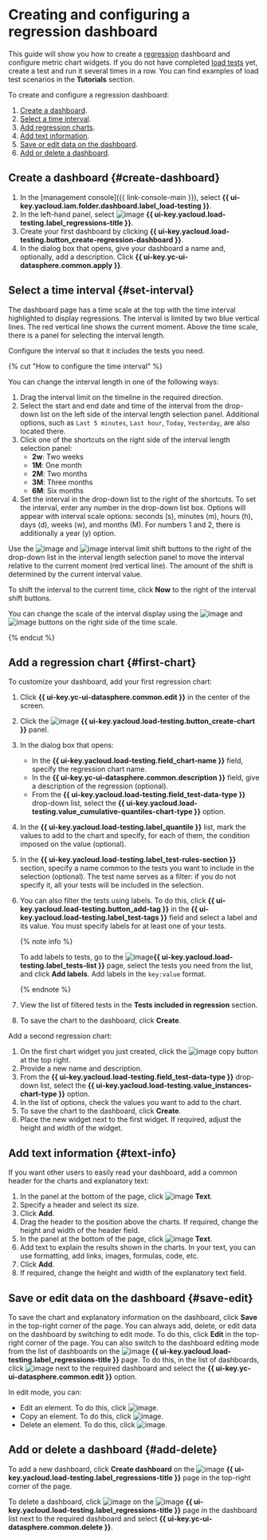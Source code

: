 # Creating and configuring a regression dashboard

This guide will show you how to create a [regression](../concepts/load-test-regressions.md) dashboard and configure metric chart widgets.
If you do not have completed [load tests](../concepts/index.md) yet, create a test and run it several times in a row. You can find examples of load test scenarios in the **Tutorials** section.



To create and configure a regression dashboard:

1. [Create a dashboard](#create-dashboard).
1. [Select a time interval](#set-interval).
1. [Add regression charts](#first-chart).
1. [Add text information](#text-info).
1. [Save or edit data on the dashboard](#save-edit).
1. [Add or delete a dashboard](#add-delete).

## Create a dashboard {#create-dashboard}

1. In the [management console]({{ link-console-main }}), select **{{ ui-key.yacloud.iam.folder.dashboard.label_load-testing }}**.
1. In the left-hand panel, select ![image](../../_assets/load-testing/regressions.svg) **{{ ui-key.yacloud.load-testing.label_regressions-title }}**.
1. Create your first dashboard by clicking **{{ ui-key.yacloud.load-testing.button_create-regression-dashboard }}**.
1. In the dialog box that opens, give your dashboard a name and, optionally, add a description. Click **{{ ui-key.yc-ui-datasphere.common.apply }}**.

## Select a time interval {#set-interval}

The dashboard page has a time scale at the top with the time interval highlighted to display regressions.
The interval is limited by two blue vertical lines.
The red vertical line shows the current moment.
Above the time scale, there is a panel for selecting the interval length.

Configure the interval so that it includes the tests you need.

{% cut "How to configure the time interval" %}

You can change the interval length in one of the following ways:

1. Drag the interval limit on the timeline in the required direction.
1. Select the start and end date and time of the interval from the drop-down list on the left side of the interval length selection panel.
   Additional options, such as `Last 5 minutes`, `Last hour`, `Today`, `Yesterday`, are also located there.
1. Click one of the shortcuts on the right side of the interval length selection panel:
   - **2w**: Two weeks
   - **1M**: One month
   - **2M**: Two months
   - **3M**: Three months
   - **6M**: Six months
1. Set the interval in the drop-down list to the right of the shortcuts.
   To set the interval, enter any number in the drop-down list box.
   Options will appear with interval scale options: seconds (s), minutes (m), hours (h), days (d), weeks (w), and months (M).
   For numbers 1 and 2, there is additionally a year (y) option.

Use the ![image](../../_assets/load-testing/shift-left.svg) and ![image](../../_assets/load-testing/shift-right.svg) interval limit shift buttons to the right of the drop-down list in the interval length selection panel to move the interval relative to the current moment (red vertical line).
The amount of the shift is determined by the current interval value.

To shift the interval to the current time, click **Now** to the right of the interval shift buttons.

You can change the scale of the interval display using the ![image](../../_assets/load-testing/minus.svg) and ![image](../../_assets/load-testing/plus.svg) buttons on the right side of the time scale.

{% endcut %}

## Add a regression chart {#first-chart}

To customize your dashboard, add your first regression chart:

1. Click **{{ ui-key.yc-ui-datasphere.common.edit }}** in the center of the screen.
1. Click the ![image](../../_assets/load-testing/plus.svg) **{{ ui-key.yacloud.load-testing.button_create-chart }}** panel.
1. In the dialog box that opens:
   - In the **{{ ui-key.yacloud.load-testing.field_chart-name }}** field, specify the regression chart name.
   - In the **{{ ui-key.yc-ui-datasphere.common.description }}** field, give a description of the regression (optional).
   - From the **{{ ui-key.yacloud.load-testing.field_test-data-type }}** drop-down list, select the **{{ ui-key.yacloud.load-testing.value_cumulative-quantiles-chart-type }}** option.
1. In the **{{ ui-key.yacloud.load-testing.label_quantile }}** list, mark the values to add to the chart and specify, for each of them, the condition imposed on the value (optional).
1. In the **{{ ui-key.yacloud.load-testing.label_test-rules-section }}** section, specify a name common to the tests you want to include in the selection (optional). The test name serves as a filter: if you do not specify it, all your tests will be included in the selection.
1. You can also filter the tests using labels. To do this, click **{{ ui-key.yacloud.load-testing.button_add-tag }}** in the **{{ ui-key.yacloud.load-testing.label_test-tags }}** field and select a label and its value.
   You must specify labels for at least one of your tests.

   {% note info %}

   To add labels to tests, go to the ![image](../../_assets/load-testing/test.svg)**{{ ui-key.yacloud.load-testing.label_tests-list }}** page, select the tests you need from the list, and click **Add labels**.
   Add labels in the `key:value` format.

   {% endnote %}

1. View the list of filtered tests in the **Tests included in regression** section.
1. To save the chart to the dashboard, click **Create**.

Add a second regression chart:

1. On the first chart widget you just created, click the ![image](../../_assets/load-testing/edit-copy.svg) copy button at the top right.
1. Provide a new name and description.
1. From the **{{ ui-key.yacloud.load-testing.field_test-data-type }}** drop-down list, select the **{{ ui-key.yacloud.load-testing.value_instances-chart-type }}** option.
1. In the list of options, check the values you want to add to the chart.
1. To save the chart to the dashboard, click **Create**.
1. Place the new widget next to the first widget. If required, adjust the height and width of the widget.

## Add text information {#text-info}

If you want other users to easily read your dashboard, add a common header for the charts and explanatory text:

1. In the panel at the bottom of the page, click ![image](../../_assets/load-testing/header.svg) **Text**.
1. Specify a header and select its size.
1. Click **Add**.
1. Drag the header to the position above the charts. If required, change the height and width of the header field.
1. In the panel at the bottom of the page, click ![image](../../_assets/load-testing/text.svg) **Text**.
1. Add text to explain the results shown in the charts. In your text, you can use formatting, add links, images, formulas, code, etc.
1. Click **Add**.
1. If required, change the height and width of the explanatory text field.

## Save or edit data on the dashboard {#save-edit}

To save the chart and explanatory information on the dashboard, click **Save** in the top-right corner of the page.
You can always add, delete, or edit data on the dashboard by switching to edit mode. To do this, click **Edit** in the top-right corner of the page.
You can also switch to the dashboard editing mode from the list of dashboards on the ![image](../../_assets/load-testing/regressions.svg) **{{ ui-key.yacloud.load-testing.label_regressions-title }}** page. To do this, in the list of dashboards, click ![image](../../_assets/options.svg) next to the required dashboard and select the **{{ ui-key.yc-ui-datasphere.common.edit }}** option.

In edit mode, you can:
- Edit an element. To do this, click ![image](../../_assets/load-testing/edit-pen.svg).
- Copy an element. To do this, click ![image](../../_assets/load-testing/edit-copy.svg).
- Delete an element. To do this, click ![image](../../_assets/load-testing/edit-cross.svg).

## Add or delete a dashboard {#add-delete}

To add a new dashboard, click **Create dashboard** on the ![image](../../_assets/load-testing/regressions.svg) **{{ ui-key.yacloud.load-testing.label_regressions-title }}** page in the top-right corner of the page.

To delete a dashboard, click ![image](../../_assets/options.svg) on the ![image](../../_assets/load-testing/regressions.svg) **{{ ui-key.yacloud.load-testing.label_regressions-title }}** page in the dashboard list next to the required dashboard and select **{{ ui-key.yc-ui-datasphere.common.delete }}**.
